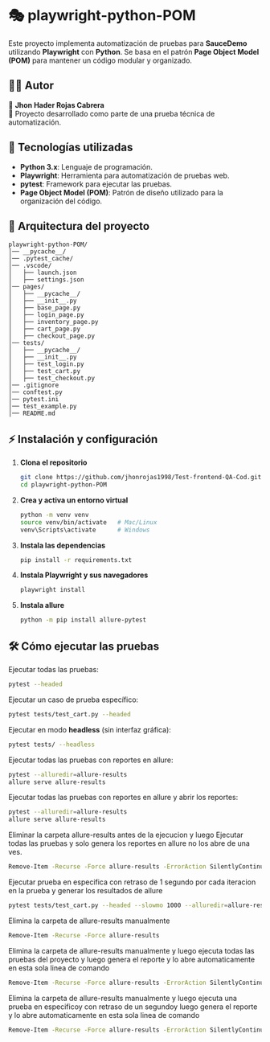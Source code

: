 # 🎭 playwright-python-POM

Este proyecto implementa automatización de pruebas para **SauceDemo** utilizando **Playwright** con **Python**. Se basa en el patrón **Page Object Model (POM)** para mantener un código modular y organizado.

## 🧑‍💻 Autor

👤 **Jhon Hader Rojas Cabrera**  
📌 Proyecto desarrollado como parte de una prueba técnica de automatización.

## 🚀 Tecnologías utilizadas

- **Python 3.x**: Lenguaje de programación.
- **Playwright**: Herramienta para automatización de pruebas web.
- **pytest**: Framework para ejecutar las pruebas.
- **Page Object Model (POM)**: Patrón de diseño utilizado para la organización del código.

## 📁 Arquitectura del proyecto

```
playwright-python-POM/
│── __pycache__/
│── .pytest_cache/
│── .vscode/
│   ├── launch.json
│   ├── settings.json
│── pages/
│   ├── __pycache__/
│   ├── __init__.py
│   ├── base_page.py
│   ├── login_page.py
│   ├── inventory_page.py
│   ├── cart_page.py
│   ├── checkout_page.py
│── tests/
│   ├── __pycache__/
│   ├── __init__.py
│   ├── test_login.py
│   ├── test_cart.py
│   ├── test_checkout.py
│── .gitignore
│── conftest.py
│── pytest.ini
│── test_example.py
│── README.md
```

## ⚡ Instalación y configuración

1. **Clona el repositorio**  
   ```bash
   git clone https://github.com/jhonrojas1998/Test-frontend-QA-Cod.git
   cd playwright-python-POM
   ```

2. **Crea y activa un entorno virtual**  
   ```bash
   python -m venv venv
   source venv/bin/activate   # Mac/Linux
   venv\Scripts\activate      # Windows
   ```

3. **Instala las dependencias**  
   ```bash
   pip install -r requirements.txt
   ```

4. **Instala Playwright y sus navegadores**  
   ```bash
   playwright install
   ```
   
5. **Instala allure**  
   ```bash
   python -m pip install allure-pytest
   ```

## 🛠️ Cómo ejecutar las pruebas

Ejecutar todas las pruebas:  
```bash
pytest --headed
```

Ejecutar un caso de prueba específico:  
```bash
pytest tests/test_cart.py --headed
```

Ejecutar en modo **headless** (sin interfaz gráfica):  
```bash
pytest tests/ --headless
```
Ejecutar todas las pruebas con reportes en allure:  
```bash
pytest --alluredir=allure-results
allure serve allure-results
```

Ejecutar todas las pruebas con reportes en allure y abrir los reportes:  
```bash
pytest --alluredir=allure-results
allure serve allure-results
```
Eliminar la carpeta allure-results antes de la ejecucion y luego Ejecutar todas las pruebas y solo genera los reportes en allure no los abre de una ves.
```bash
Remove-Item -Recurse -Force allure-results -ErrorAction SilentlyContinue; pytest --alluredir=allure-results
```
Ejecutar prueba en especifica con retraso de 1 segundo por cada iteracion en la prueba y generar los resultados de allure
```bash
pytest tests/test_cart.py --headed --slowmo 1000 --alluredir=allure-results
```
Elimina la carpeta de allure-results manualmente
```bash
Remove-Item -Recurse -Force allure-results
```
Elimina la carpeta de allure-results manualmente y luego ejecuta todas las pruebas del proyecto y luego genera el reporte y lo abre automaticamente en esta sola linea de comando
```bash
Remove-Item -Recurse -Force allure-results -ErrorAction SilentlyContinue; pytest --alluredir=allure-results; allure serve allure-results
```
Elimina la carpeta de allure-results manualmente y luego ejecuta una prueba en especificoy con retraso de un segundoy luego genera el reporte y lo abre automaticamente en esta sola linea de comando
```bash
Remove-Item -Recurse -Force allure-results -ErrorAction SilentlyContinue; pytest tests/test_cart.py --headed --slowmo 1000 --alluredir=allure-results; allure serve allure-results
```







